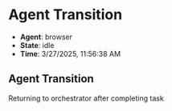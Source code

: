 # Agent Transition

- **Agent**: browser
- **State**: idle
- **Time**: 3/27/2025, 11:56:38 AM

## Agent Transition

Returning to orchestrator after completing task

